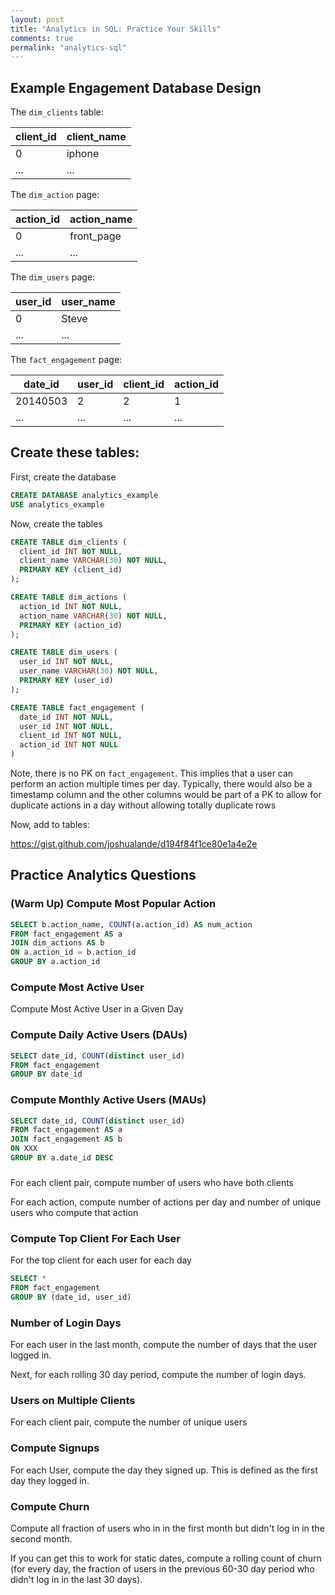```yaml
---
layout: post
title: "Analytics in SQL: Practice Your Skills"
comments: true
permalink: "analytics-sql"
---
```


## Example Engagement Database Design

The `dim_clients` table:

| client_id | client_name |
| --------- | ----------- |
|         0 |      iphone |
|       ... |         ... |


The `dim_action` page:

| action_id | action_name |
| --------- | ----------- |
|         0 |  front_page |
|       ... |         ... |

The `dim_users` page:

| user_id | user_name |
| ------- | --------- |
|       0 |     Steve |
|     ... |       ... |


The `fact_engagement` page:

|  date_id | user_id | client_id | action_id |
| -------- | ------- | --------- | --------- |
| 20140503 |       2 |         2 |         1 |
|      ... |     ... |       ... |       ... |

## Create these tables:

First, create the database

```sql
CREATE DATABASE analytics_example
USE analytics_example
```

Now, create the tables

```sql
CREATE TABLE dim_clients (
  client_id INT NOT NULL,
  client_name VARCHAR(30) NOT NULL,
  PRIMARY KEY (client_id)
);

CREATE TABLE dim_actions (
  action_id INT NOT NULL,
  action_name VARCHAR(30) NOT NULL,
  PRIMARY KEY (action_id)
);

CREATE TABLE dim_users (
  user_id INT NOT NULL,
  user_name VARCHAR(30) NOT NULL,
  PRIMARY KEY (user_id)
);

CREATE TABLE fact_engagement (
  date_id INT NOT NULL,
  user_id INT NOT NULL,
  client_id INT NOT NULL,
  action_id INT NOT NULL
)
```
Note, there is no PK on `fact_engagement`. This implies that a user can 
perform an action multiple times per day.
Typically, there would also be a timestamp column and the other columns would be part of a PK to 
allow for duplicate actions in a day without allowing totally duplicate rows

Now, add to tables:


https://gist.github.com/joshualande/d194f84f1ce80e1a4e2e

## Practice Analytics Questions

### (Warm Up) Compute Most Popular Action

```sql
SELECT b.action_name, COUNT(a.action_id) AS num_action
FROM fact_engagement AS a
JOIN dim_actions AS b
ON a.action_id = b.action_id
GROUP BY a.action_id
```

### Compute Most Active User 

Compute Most Active User in a Given Day

### Compute Daily Active Users (DAUs)

```sql
SELECT date_id, COUNT(distinct user_id)
FROM fact_engagement
GROUP BY date_id
```

### Compute Monthly Active Users (MAUs)

```sql
SELECT date_id, COUNT(distinct user_id)
FROM fact_engagement AS a
JOIN fact_engagement AS b
ON XXX
GROUP BY a.date_id DESC
```

###

For each client pair, compute number of users who have both clients

For each action, compute number of actions per day and number of unique users who compute that action

### Compute Top Client For Each User

For the top client for each user for each day

```sql
SELECT *
FROM fact_engagement
GROUP BY (date_id, user_id)
```

### Number of Login Days

For each user in the last month, compute the number of days that the user logged in.

Next, for each rolling 30 day period, compute the number of login days.

### Users on Multiple Clients

For each client pair, compute the
number of unique users

### Compute Signups

For each User, compute the day they signed up.
This is defined as the first day they logged in.

### Compute Churn

Compute all fraction of users who in in the first month but didn't
log in in the second month.

If you can get this to work for static dates, compute a rolling
count of churn (for every day, the fraction of users in the previous
60-30 day period who didn't log in in the last 30 days).
